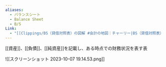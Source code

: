 ```yaml
---
aliases:
  - バランスシート
  - Balance Sheet
  - B/S
Link:
  - "[[Clippings/BS（貸借対照表）の図解 #会計の地図｜チャーリー|BS（貸借対照表）の図解 #会計の地図｜チャーリー]]"
---
```

[[資産]]、[[負債]]、[[純資産]]を記載し、ある時点での財務状況を表す表

![[スクリーンショット 2023-10-07 19.14.53.png]]

